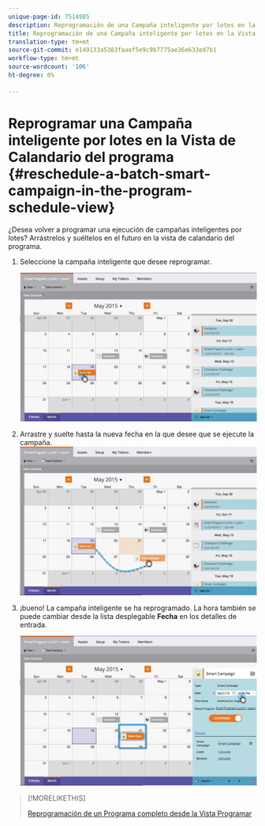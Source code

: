 ```yaml
---
unique-page-id: 7514985
description: Reprogramación de una Campaña inteligente por lotes en la Vista de Calandario del programa - Documentos de marketing - Documentación del producto
title: Reprogramación de una Campaña inteligente por lotes en la Vista de Calandario del programa
translation-type: tm+mt
source-git-commit: e149133a5383faaef5e9c9b7775ae36e633ed7b1
workflow-type: tm+mt
source-wordcount: '106'
ht-degree: 0%

---
```



# Reprogramar una Campaña inteligente por lotes en la Vista de Calandario del programa {#reschedule-a-batch-smart-campaign-in-the-program-schedule-view}

¿Desea volver a programar una ejecución de campañas inteligentes por lotes? Arrástrelos y suéltelos en el futuro en la vista de calandario del programa.

1. Seleccione la campaña inteligente que desee reprogramar.

   ![](assets/image2015-5-19-12-3a8-3a28.png)

1. Arrastre y suelte hasta la nueva fecha en la que desee que se ejecute la campaña. ![](assets/image2015-5-19-12-3a12-3a1.png)

1. ¡bueno! La campaña inteligente se ha reprogramado. La hora también se puede cambiar desde la lista desplegable **Fecha** en los detalles de entrada.

   ![](assets/image2015-5-19-12-3a15-3a38.png)

>[!MORELIKETHIS]
>
>[Reprogramación de un Programa completo desde la Vista Programar](rescheduling-an-entire-program-from-the-schedule-view.md)

